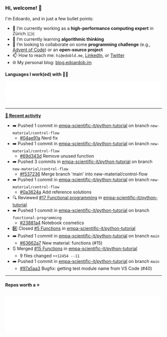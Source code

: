 ### Hi, welcome! 👋 

I'm Edoardo, and in just a few bullet points:

- 🔭 I’m currently working as a **high-performance computing expert** in Zürich 🇨🇭
- 🌱 I’m currently learning **algorithmic thinking**
- 👯 I’m looking to collaborate on some **programming challenge** (e.g., [Advent of Code](https://github.com/edoardob90/aoc2022)) or an **open-source project**
- 📫 How to reach me: `hi@edobld.me`, [LinkedIn](https://linkedin.com/in/edobld), or [Twitter](https://twitter.com/eadweard90)
- 🌐 My personal blog: [blog.edoardob.im](https://blog.edoardob.im)

#### Languages I work(ed) with 👨‍💻

<img src="https://github.com/edoardob90/edoardob90/blob/main/.cache/languages.svg">

---

**[📰 Recent activity](https://github.com/edoardob90)**
* ➡️ Pushed 1 commit in [empa-scientific-it/python-tutorial](https://github.com/empa-scientific-it/python-tutorial) on branch `new-material/control-flow`
  * [#04ae91a](https://github.com/empa-scientific-it/python-tutorial/commit/04ae91a) Nerd fix
* ➡️ Pushed 1 commit in [empa-scientific-it/python-tutorial](https://github.com/empa-scientific-it/python-tutorial) on branch `new-material/control-flow`
  * [#69d343d](https://github.com/empa-scientific-it/python-tutorial/commit/69d343d) Remove unused function
* ➡️ Pushed 3 commits in [empa-scientific-it/python-tutorial](https://github.com/empa-scientific-it/python-tutorial) on branch `new-material/control-flow`
  * [#f537236](https://github.com/empa-scientific-it/python-tutorial/commit/f537236) Merge branch &#39;main&#39; into new-material/control-flow
* ➡️ Pushed 1 commit in [empa-scientific-it/python-tutorial](https://github.com/empa-scientific-it/python-tutorial) on branch `new-material/control-flow`
  * [#0a3624a](https://github.com/empa-scientific-it/python-tutorial/commit/0a3624a) Add reference solutions
* 🔍 Reviewed [#17 Functional programming](https://github.com/empa-scientific-it/python-tutorial/pull/17) in [empa-scientific-it/python-tutorial](https://github.com/empa-scientific-it/python-tutorial)
* ➡️ Pushed 1 commit in [empa-scientific-it/python-tutorial](https://github.com/empa-scientific-it/python-tutorial) on branch `functional-programming`
  * [#23881a4](https://github.com/empa-scientific-it/python-tutorial/commit/23881a4) Notebook cosmetics
* #️⃣ Closed [#5 Functions](https://github.com/empa-scientific-it/python-tutorial/issues/5) in [empa-scientific-it/python-tutorial](https://github.com/empa-scientific-it/python-tutorial)
* ➡️ Pushed 1 commit in [empa-scientific-it/python-tutorial](https://github.com/empa-scientific-it/python-tutorial) on branch `main`
  * [#63662a7](https://github.com/empa-scientific-it/python-tutorial/commit/63662a7) New material: functions (#15)
* 🔃 Merged [#15 Functions](https://github.com/empa-scientific-it/python-tutorial/pull/15) in [empa-scientific-it/python-tutorial](https://github.com/empa-scientific-it/python-tutorial)
  * 9 files changed `++12454 --11`
* ➡️ Pushed 1 commit in [empa-scientific-it/python-tutorial](https://github.com/empa-scientific-it/python-tutorial) on branch `main`
  * [#97a5aa3](https://github.com/empa-scientific-it/python-tutorial/commit/97a5aa3) Bugfix: getting test module name from VS Code (#40)


---

#### Repos worth a ⭐

<img src="https://github.com/edoardob90/edoardob90/blob/main/.cache/stars.svg">

<!--
- ⚡ Fun fact: ...
- 🤔 I’m looking for help with ...
- 💬 Ask me about ...
-->
